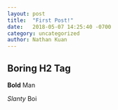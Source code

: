 ```yaml
---
layout: post
title:  "First Post!"
date:   2018-05-07 14:25:40 -0700
category: uncategorized
author: Nathan Kuan
---
```


## Boring H2 Tag

**Bold** Man

*Slanty* Boi
